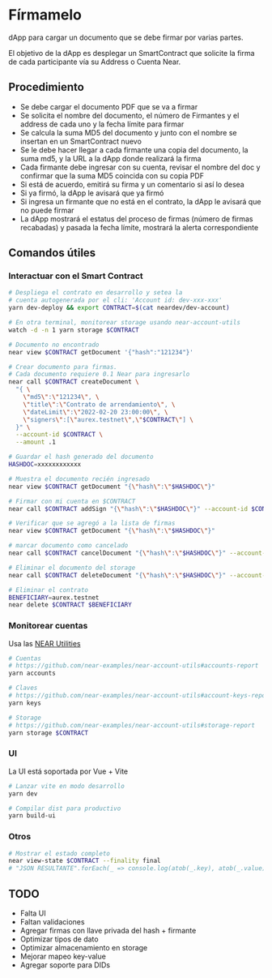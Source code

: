 # Fírmamelo

dApp para cargar un documento que se debe firmar por varias partes.

El objetivo de la dApp es desplegar un SmartContract que solicite la firma de cada participante vía su Address o Cuenta Near.

## Procedimiento

- Se debe cargar el documento PDF que se va a firmar
- Se solicita el nombre del documento, el número de Firmantes y el address de cada uno y la fecha límite para firmar
- Se calcula la suma MD5 del documento y junto con el nombre se insertan en un SmartContract nuevo
- Se le debe hacer llegar a cada firmante una copia del documento, la suma md5, y la URL a la dApp donde realizará la firma
- Cada firmante debe ingresar con su cuenta, revisar el nombre del doc y confirmar que la suma MD5 coincida con su copia PDF
- Si está de acuerdo, emitirá su firma y un comentario si así lo desea
- Si ya firmó, la dApp le avisará que ya firmó
- Si ingresa un firmante que no está en el contrato, la dApp le avisará que no puede firmar
- La dApp mostrará el estatus del proceso de firmas (número de firmas recabadas) y pasada la fecha límite, mostrará la alerta correspondiente

## Comandos útiles

### Interactuar con el Smart Contract

```bash
# Despliega el contrato en desarrollo y setea la
# cuenta autogenerada por el cli: 'Account id: dev-xxx-xxx'
yarn dev-deploy && export CONTRACT=$(cat neardev/dev-account)

# En otra terminal, monitorear storage usando near-account-utils
watch -d -n 1 yarn storage $CONTRACT

# Documento no encontrado
near view $CONTRACT getDocument '{"hash":"121234"}'

# Crear documento para firmas.
# Cada documento requiere 0.1 Near para ingresarlo
near call $CONTRACT createDocument \
  "{ \
    \"md5\":\"121234\", \
    \"title\":\"Contrato de arrendamiento\", \
    \"dateLimit\":\"2022-02-20 23:00:00\", \
    \"signers\":[\"aurex.testnet\",\"$CONTRACT\"] \
  }" \
  --account-id $CONTRACT \
  --amount .1

# Guardar el hash generado del documento
HASHDOC=xxxxxxxxxxxx

# Muestra el documento recién ingresado
near view $CONTRACT getDocument "{\"hash\":\"$HASHDOC\"}"

# Firmar con mi cuenta en $CONTRACT
near call $CONTRACT addSign "{\"hash\":\"$HASHDOC\"}" --account-id $CONTRACT

# Verificar que se agregó a la lista de firmas
near view $CONTRACT getDocument "{\"hash\":\"$HASHDOC\"}"

# marcar documento como cancelado
near call $CONTRACT cancelDocument "{\"hash\":\"$HASHDOC\"}" --account-id $CONTRACT

# Eliminar el documento del storage
near call $CONTRACT deleteDocument "{\"hash\":\"$HASHDOC\"}" --account-id $CONTRACT

# Eliminar el contrato
BENEFICIARY=aurex.testnet
near delete $CONTRACT $BENEFICIARY

```

### Monitorear cuentas

Usa las [NEAR Utilities](https://github.com/near-examples/near-account-utils)

```bash
# Cuentas
# https://github.com/near-examples/near-account-utils#accounts-report
yarn accounts

# Claves
# https://github.com/near-examples/near-account-utils#account-keys-report
yarn keys

# Storage
# https://github.com/near-examples/near-account-utils#storage-report
yarn storage $CONTRACT
```

### UI

La UI está soportada por Vue + Vite

```bash
# Lanzar vite en modo desarrollo
yarn dev

# Compilar dist para productivo
yarn build-ui
```


### Otros

```bash
# Mostrar el estado completo
near view-state $CONTRACT --finality final
# "JSON RESULTANTE".forEach(_ => console.log(atob(_.key), atob(_.value)));

```

## TODO

- Falta UI
- Faltan validaciones
- Agregar firmas con llave privada del hash + firmante
- Optimizar tipos de dato
- Optimizar almacenamiento en storage
- Mejorar mapeo key-value
- Agregar soporte para DIDs
